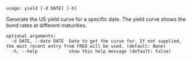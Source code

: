 ```
usage: yield [-d DATE] [-h]
```

Generate the US yield curve for a specific date. The yield curve shows the bond rates at different maturities.

```
optional arguments:
  -d DATE, --date DATE  Date to get the curve for. If not supplied, the most recent entry from FRED will be used. (default: None)
  -h, --help            show this help message (default: False)

```